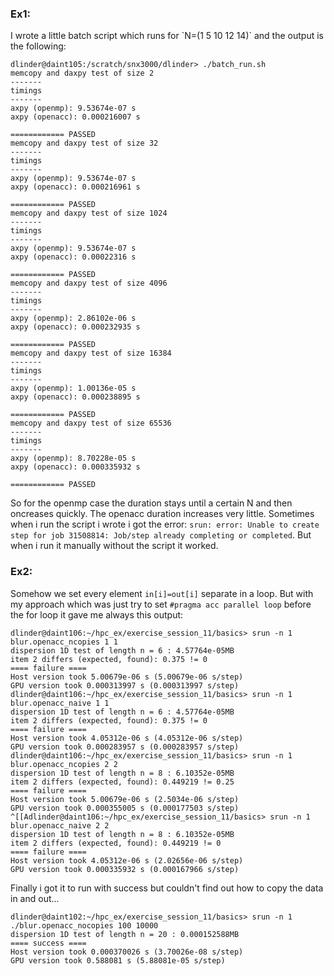 <h3>Ex1:</h3>
I wrote a little batch script which runs for `N=(1 5 10 12 14)` and the output is the following:

```
dlinder@daint105:/scratch/snx3000/dlinder> ./batch_run.sh 
memcopy and daxpy test of size 2
-------
timings
-------
axpy (openmp): 9.53674e-07 s
axpy (openacc): 0.000216007 s

============ PASSED
memcopy and daxpy test of size 32
-------
timings
-------
axpy (openmp): 9.53674e-07 s
axpy (openacc): 0.000216961 s

============ PASSED
memcopy and daxpy test of size 1024
-------
timings
-------
axpy (openmp): 9.53674e-07 s
axpy (openacc): 0.00022316 s

============ PASSED
memcopy and daxpy test of size 4096
-------
timings
-------
axpy (openmp): 2.86102e-06 s
axpy (openacc): 0.000232935 s

============ PASSED
memcopy and daxpy test of size 16384
-------
timings
-------
axpy (openmp): 1.00136e-05 s
axpy (openacc): 0.000238895 s

============ PASSED
memcopy and daxpy test of size 65536
-------
timings
-------
axpy (openmp): 8.70228e-05 s
axpy (openacc): 0.000335932 s

============ PASSED

```

So for the openmp case the duration stays until a certain N and then oncreases quickly. The openacc duration increases very little.
Sometimes when i run the script i wrote i got the error: `srun: error: Unable to create step for job 31508814: Job/step already completing or completed`. But when i run it manually without the script it worked.

<h3>Ex2:</h3>

Somehow we set every element `in[i]=out[i]` separate in a loop. But with my approach which was just try to set `#pragma acc parallel loop` before the for loop it gave me always this output:

```
dlinder@daint106:~/hpc_ex/exercise_session_11/basics> srun -n 1 blur.openacc_ncopies 1 1
dispersion 1D test of length n = 6 : 4.57764e-05MB
item 2 differs (expected, found): 0.375 != 0
==== failure ====
Host version took 5.00679e-06 s (5.00679e-06 s/step)
GPU version took 0.000313997 s (0.000313997 s/step)
dlinder@daint106:~/hpc_ex/exercise_session_11/basics> srun -n 1 blur.openacc_naive 1 1
dispersion 1D test of length n = 6 : 4.57764e-05MB
item 2 differs (expected, found): 0.375 != 0
==== failure ====
Host version took 4.05312e-06 s (4.05312e-06 s/step)
GPU version took 0.000283957 s (0.000283957 s/step)
dlinder@daint106:~/hpc_ex/exercise_session_11/basics> srun -n 1 blur.openacc_ncopies 2 2
dispersion 1D test of length n = 8 : 6.10352e-05MB
item 2 differs (expected, found): 0.449219 != 0.25
==== failure ====
Host version took 5.00679e-06 s (2.5034e-06 s/step)
GPU version took 0.000355005 s (0.000177503 s/step)
^[[Adlinder@daint106:~/hpc_ex/exercise_session_11/basics> srun -n 1 blur.openacc_naive 2 2
dispersion 1D test of length n = 8 : 6.10352e-05MB
item 2 differs (expected, found): 0.449219 != 0
==== failure ====
Host version took 4.05312e-06 s (2.02656e-06 s/step)
GPU version took 0.000335932 s (0.000167966 s/step)

```
Finally i got it to run with success but couldn't find out how to copy the data in and out...

```
dlinder@daint102:~/hpc_ex/exercise_session_11/basics> srun -n 1 ./blur.openacc_nocopies 100 10000
dispersion 1D test of length n = 20 : 0.000152588MB
==== success ====
Host version took 0.000370026 s (3.70026e-08 s/step)
GPU version took 0.588081 s (5.88081e-05 s/step)
```